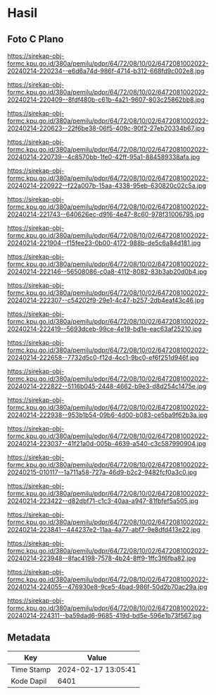 # Hasil

## Foto C Plano

https://sirekap-obj-formc.kpu.go.id/380a/pemilu/pdpr/64/72/08/10/02/6472081002022-20240214-220234--e6d6a74d-986f-4714-b312-668fd9c002e8.jpg

https://sirekap-obj-formc.kpu.go.id/380a/pemilu/pdpr/64/72/08/10/02/6472081002022-20240214-220409--8fdf480b-c61b-4a21-9607-803c25862bb8.jpg

https://sirekap-obj-formc.kpu.go.id/380a/pemilu/pdpr/64/72/08/10/02/6472081002022-20240214-220623--22f6be38-06f5-409c-90f2-27eb20334b67.jpg

https://sirekap-obj-formc.kpu.go.id/380a/pemilu/pdpr/64/72/08/10/02/6472081002022-20240214-220739--4c8570bb-1fe0-42ff-95a1-884589338afa.jpg

https://sirekap-obj-formc.kpu.go.id/380a/pemilu/pdpr/64/72/08/10/02/6472081002022-20240214-220922--f22a007b-15aa-4338-95eb-630820c02c5a.jpg

https://sirekap-obj-formc.kpu.go.id/380a/pemilu/pdpr/64/72/08/10/02/6472081002022-20240214-221743--640626ec-d916-4e47-8c60-978f31006795.jpg

https://sirekap-obj-formc.kpu.go.id/380a/pemilu/pdpr/64/72/08/10/02/6472081002022-20240214-221904--f15fee23-0b00-4172-988b-de5c6a84d181.jpg

https://sirekap-obj-formc.kpu.go.id/380a/pemilu/pdpr/64/72/08/10/02/6472081002022-20240214-222146--56508086-c0a8-4112-8082-83b3ab20d0b4.jpg

https://sirekap-obj-formc.kpu.go.id/380a/pemilu/pdpr/64/72/08/10/02/6472081002022-20240214-222307--c54202f9-29e1-4c47-b257-2db4eaf43c46.jpg

https://sirekap-obj-formc.kpu.go.id/380a/pemilu/pdpr/64/72/08/10/02/6472081002022-20240214-222419--5693dceb-99ce-4e19-bd1e-eac63af25210.jpg

https://sirekap-obj-formc.kpu.go.id/380a/pemilu/pdpr/64/72/08/10/02/6472081002022-20240214-222658--7732d5c0-f12d-4cc1-9bc0-ef6f251d946f.jpg

https://sirekap-obj-formc.kpu.go.id/380a/pemilu/pdpr/64/72/08/10/02/6472081002022-20240214-222822--5116b045-2448-4662-b9e3-d8d254c1475e.jpg

https://sirekap-obj-formc.kpu.go.id/380a/pemilu/pdpr/64/72/08/10/02/6472081002022-20240214-222938--953b1b54-09b6-4d00-b083-ce5ba9f62b3a.jpg

https://sirekap-obj-formc.kpu.go.id/380a/pemilu/pdpr/64/72/08/10/02/6472081002022-20240214-223037--41f21a0d-005b-4639-a540-c3c587990904.jpg

https://sirekap-obj-formc.kpu.go.id/380a/pemilu/pdpr/64/72/08/10/02/6472081002022-20240215-010117--1a711a58-727a-46d9-b2c2-9482fcf0a3c0.jpg

https://sirekap-obj-formc.kpu.go.id/380a/pemilu/pdpr/64/72/08/10/02/6472081002022-20240214-223422--d82dbf71-c1c3-40aa-a947-81fbfef5a505.jpg

https://sirekap-obj-formc.kpu.go.id/380a/pemilu/pdpr/64/72/08/10/02/6472081002022-20240214-223841--444237e2-11aa-4a77-abf7-9e8dfd413e22.jpg

https://sirekap-obj-formc.kpu.go.id/380a/pemilu/pdpr/64/72/08/10/02/6472081002022-20240214-223948--8fac4198-7578-4b24-8ff9-1ffc3f6fba82.jpg

https://sirekap-obj-formc.kpu.go.id/380a/pemilu/pdpr/64/72/08/10/02/6472081002022-20240214-224055--476930e8-9ce5-4bad-986f-50d2b70ac29a.jpg

https://sirekap-obj-formc.kpu.go.id/380a/pemilu/pdpr/64/72/08/10/02/6472081002022-20240214-224311--ba59dad6-9685-419d-bd5e-596e1b73f567.jpg


## Metadata

| Key        | Value               |
| ---------- | ------------------- |
| Time Stamp | 2024-02-17 13:05:41 |
| Kode Dapil | 6401                |



